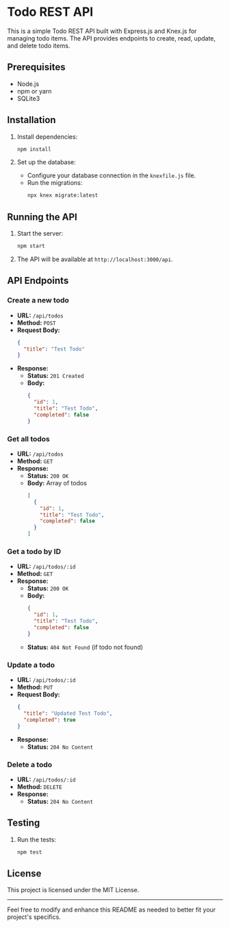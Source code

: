 # Todo REST API

This is a simple Todo REST API built with Express.js and Knex.js for managing todo items. The API provides endpoints to create, read, update, and delete todo items.

## Prerequisites

- Node.js
- npm or yarn
- SQLite3

## Installation

1. Install dependencies:
   ```sh
   npm install
   ```

2. Set up the database:
   - Configure your database connection in the `knexfile.js` file.
   - Run the migrations:
     ```sh
     npx knex migrate:latest
     ```

## Running the API

1. Start the server:
   ```sh
   npm start
   ```

2. The API will be available at `http://localhost:3000/api`.

## API Endpoints

### Create a new todo

- **URL:** `/api/todos`
- **Method:** `POST`
- **Request Body:**
  ```json
  {
    "title": "Test Todo"
  }
  ```
- **Response:**
  - **Status:** `201 Created`
  - **Body:**
    ```json
    {
      "id": 1,
      "title": "Test Todo",
      "completed": false
    }
    ```

### Get all todos

- **URL:** `/api/todos`
- **Method:** `GET`
- **Response:**
  - **Status:** `200 OK`
  - **Body:** Array of todos
    ```json
    [
      {
        "id": 1,
        "title": "Test Todo",
        "completed": false
      }
    ]
    ```

### Get a todo by ID

- **URL:** `/api/todos/:id`
- **Method:** `GET`
- **Response:**
  - **Status:** `200 OK`
  - **Body:**
    ```json
    {
      "id": 1,
      "title": "Test Todo",
      "completed": false
    }
    ```
  - **Status:** `404 Not Found` (if todo not found)

### Update a todo

- **URL:** `/api/todos/:id`
- **Method:** `PUT`
- **Request Body:**
  ```json
  {
    "title": "Updated Test Todo",
    "completed": true
  }
  ```
- **Response:**
  - **Status:** `204 No Content`

### Delete a todo

- **URL:** `/api/todos/:id`
- **Method:** `DELETE`
- **Response:**
  - **Status:** `204 No Content`

## Testing

1. Run the tests:
   ```sh
   npm test
   ```

## License

This project is licensed under the MIT License.

---

Feel free to modify and enhance this README as needed to better fit your project's specifics.
